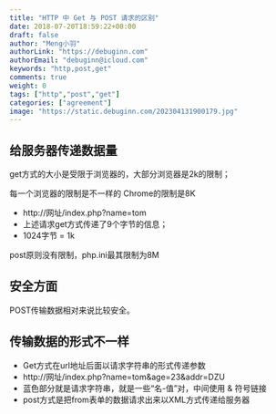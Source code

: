```yaml
---
title: "HTTP 中 Get 与 POST 请求的区别"
date: 2018-07-20T18:59:22+08:00
draft: false
author: "Meng小羽"
authorLink: "https://debuginn.com"
authorEmail: "debuginn@icloud.com"
keywords: "http,post,get"
comments: true
weight: 0
tags: ["http","post","get"]
categories: ["agreement"]
image: "https://static.debuginn.com/202304131900179.jpg"
---
```


## 给服务器传递数据量

get方式的大小是受限于浏览器的，大部分浏览器是2k的限制；

每一个浏览器的限制是不一样的 Chrome的限制是8K

- http://网址/index.php?name=tom
- 上述请求get方式传递了9个字节的信息；
- 1024字节 = 1k

post原则没有限制，php.ini最其限制为8M

## 安全方面

POST传输数据相对来说比较安全。

## 传输数据的形式不一样

- Get方式在url地址后面以请求字符串的形式传递参数
- http://网址/index.php?name=tom&age=23&addr=DZU
- 蓝色部分就是请求字符串，就是一些“名-值”对，中间使用 & 符号链接
- post方式是把from表单的数据请求出来以XML方式传递给服务器